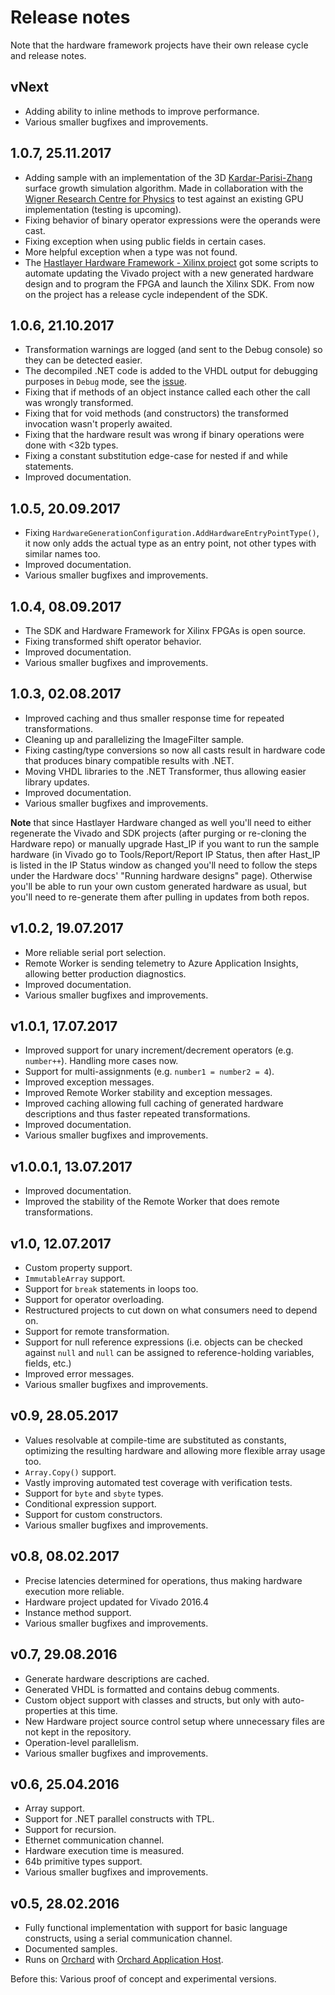 # Release notes



Note that the hardware framework projects have their own release cycle and release notes.


## vNext

- Adding ability to inline methods to improve performance.
- Various smaller bugfixes and improvements.


## 1.0.7, 25.11.2017

- Adding sample with an implementation of the 3D [Kardar-Parisi-Zhang](https://en.wikipedia.org/wiki/Kardar%E2%80%93Parisi%E2%80%93Zhang_equation) surface growth simulation algorithm. Made in collaboration with the [Wigner Research Centre for Physics](http://wigner.mta.hu/en/) to test against an existing GPU implementation (testing is upcoming).
- Fixing behavior of binary operator expressions were the operands were cast.
- Fixing exception when using public fields in certain cases.
- More helpful exception when a type was not found.
- The [Hastlayer Hardware Framework - Xilinx project](https://github.com/Lombiq/Hastlayer-Hardware-Framework---Xilinx) got some scripts to automate updating the Vivado project with a new generated hardware design and to program the FPGA and launch the Xilinx SDK. From now on the project has a release cycle independent of the SDK.


## 1.0.6, 21.10.2017

- Transformation warnings are logged (and sent to the Debug console) so they can be detected easier.
- The decompiled .NET code is added to the VHDL output for debugging purposes in `Debug` mode, see the [issue](https://github.com/Lombiq/Hastlayer-SDK/issues/19).
- Fixing that if methods of an object instance called each other the call was wrongly transformed.
- Fixing that for void methods (and constructors) the transformed invocation wasn't properly awaited.
- Fixing that the hardware result was wrong if binary operations were done with <32b types.
- Fixing a constant substitution edge-case for nested if and while statements.
- Improved documentation.


## 1.0.5, 20.09.2017

- Fixing `HardwareGenerationConfiguration.AddHardwareEntryPointType()`, it now only adds the actual type as an entry point, not other types with similar names too.
- Improved documentation.
- Various smaller bugfixes and improvements.


## 1.0.4, 08.09.2017

- The SDK and Hardware Framework for Xilinx FPGAs is open source.
- Fixing transformed shift operator behavior.
- Improved documentation.
- Various smaller bugfixes and improvements.


## 1.0.3, 02.08.2017

- Improved caching and thus smaller response time for repeated transformations.
- Cleaning up and parallelizing the ImageFilter sample.
- Fixing casting/type conversions so now all casts result in hardware code that produces binary compatible results with .NET.
- Moving VHDL libraries to the .NET Transformer, thus allowing easier library updates.
- Improved documentation.
- Various smaller bugfixes and improvements.

**Note** that since Hastlayer Hardware changed as well you'll need to either regenerate the Vivado and SDK projects (after purging or re-cloning the Hardware repo) or manually upgrade Hast_IP if you want to run the sample hardware (in Vivado go to Tools/Report/Report IP Status, then after Hast_IP is listed in the IP Status window as changed you'll need to follow the steps under the Hardware docs' "Running hardware designs" page). Otherwise you'll be able to run your own custom generated hardware as usual, but you'll need to re-generate them after pulling in updates from both repos.


## v1.0.2, 19.07.2017

- More reliable serial port selection.
- Remote Worker is sending telemetry to Azure Application Insights, allowing better production diagnostics.
- Improved documentation.
- Various smaller bugfixes and improvements.


## v1.0.1, 17.07.2017

- Improved support for unary increment/decrement operators (e.g. `number++`). Handling more cases now.
- Support for multi-assignments (e.g. `number1 = number2 = 4`).
- Improved exception messages.
- Improved Remote Worker stability and exception messages.
- Improved caching allowing full caching of generated hardware descriptions and thus faster repeated transformations.
- Improved documentation.
- Various smaller bugfixes and improvements.


## v1.0.0.1, 13.07.2017

- Improved documentation.
- Improved the stability of the Remote Worker that does remote transformations.


## v1.0, 12.07.2017

- Custom property support.
- `ImmutableArray` support.
- Support for `break` statements in loops too.
- Support for operator overloading.
- Restructured projects to cut down on what consumers need to depend on.
- Support for remote transformation.
- Support for null reference expressions (i.e. objects can be checked against `null` and `null` can be assigned to reference-holding variables, fields, etc.)
- Improved error messages.
- Various smaller bugfixes and improvements.


## v0.9, 28.05.2017

- Values resolvable at compile-time are substituted as constants, optimizing the resulting hardware and allowing more flexible array usage too.
- `Array.Copy()` support.
- Vastly improving automated test coverage with verification tests.
- Support for `byte` and `sbyte` types.
- Conditional expression support.
- Support for custom constructors.
- Various smaller bugfixes and improvements.


## v0.8, 08.02.2017

- Precise latencies determined for operations, thus making hardware execution more reliable.
- Hardware project updated for Vivado 2016.4
- Instance method support.
- Various smaller bugfixes and improvements.


## v0.7, 29.08.2016

- Generate hardware descriptions are cached.
- Generated VHDL is formatted and contains debug comments.
- Custom object support with classes and structs, but only with auto-properties at this time.
- New Hardware project source control setup where unnecessary files are not kept in the repository.
- Operation-level parallelism.
- Various smaller bugfixes and improvements.


## v0.6, 25.04.2016

- Array support.
- Support for .NET parallel constructs with TPL.
- Support for recursion.
- Ethernet communication channel.
- Hardware execution time is measured.
- 64b primitive types support.
- Various smaller bugfixes and improvements.


## v0.5, 28.02.2016

- Fully functional implementation with support for basic language constructs, using a serial communication channel.
- Documented samples.
- Runs on [Orchard](http://orchardproject.net) with [Orchard Application Host](https://github.com/Lombiq/Orchard-Application-Host).

Before this: Various proof of concept and experimental versions.